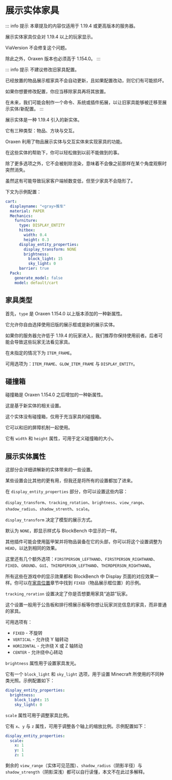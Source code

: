 # 展示实体家具

::: info 提示
本章提及的内容仅适用于 1.19.4 或更高版本的服务器。

展示实体家具仅会对 1.19.4 以上的玩家显示。

ViaVersion 不会修复这个问题。

除此之外，Oraxen 版本也必须高于 1.154.0。
:::

::: info 提示
不建议修改旧家具配置。

已经放置的物品展示框家具不会自动更新，且如果配置改动，则它们有可能损坏。

如果你想要修改配置，你应当移除家具再将其放置。

在未来，我们可能会制作一个命令、系统或插件拓展，以让旧家具能够被迁移至展示实体/新配置。
:::

展示实体是一种 1.19.4 引入的新实体。

它有三种类型：物品、方块与交互。

Oraxen 利用了物品展示实体与交互实体来实现家具的功能。

在这些实体的帮助下，你可以轻松做到以前不能做到的事。

除了更多选项之外，它不会被削除渲染，意味着不会像之前那样在某个角度观察时突然消失。

虽然这有可能导致玩家客户端帧数变低，但至少家具不会隐形了。

下文为示例配置：

```YAML
cart:
  displayname: "<gray>推车"
  material: PAPER
  Mechanics:
    furniture:
      type: DISPLAY_ENTITY
      hitbox:
        width: 0.4
        height: 0.3
      display_entity_properties:
        display_transform: NONE
        brightness:
          block_light: 15
          sky_light: 0
      barrier: true
  Pack:
    generate_model: false
    model: default/cart
```

## 家具类型

首先，`type` 是 Oraxen 1.154.0 以上版本添加的一种新属性。

它允许你自由选择使用旧版的展示框或是新的展示实体。

如果你的服务器允许低于 1.19.4 的玩家进入，我们推荐你保持使用前者。后者可能会导致这些玩家无法看见家具。

在未指定的情况下为 `ITEM_FRAME`。

可用选项为：`ITEM_FRAME`、`GLOW_ITEM_FRAME` 与 `DISPLAY_ENTITY`。

## 碰撞箱

碰撞箱是 Oraxen 1.154.0 之后增加的一种新属性。

这是基于新实体的相关设置。

这个实体没有碰撞箱，仅用于充当家具的碰撞箱。

它可以和旧的屏障机制一起使用。

它有 `width` 和 `height` 属性，可用于定义碰撞箱的大小。

## 展示实体属性

这部分会详细讲解新的实体带来的一些设置。

某些设置会比其他的更有用，但我还是将所有的设置都加了进来。

在 `display_entity_properties` 部分，你可以设置这些内容：

`display_transform`、`tracking_rotation`、`brightness`、`view_range`、`shadow_radius`、`shadow_strenth`、`scale`。

`display_transform` 决定了模型的展示方式。

默认为 `NONE`，即显示样式与 BlockBench 中显示的一样。

其他插件可能会使用盔甲架并将物品装备在它的头部，你可以将这个设置调整为 `HEAD`，以达到相同的效果。

这里还有几个额外选项：`FIRSTPERSON_LEFTHAND`、`FIRSTPERSON_RIGHTHAND`、`FIXED`、`GROUND`、`GUI`、`THIRDPERSON_LEFTHAND`、`THIRDPERSON_RIGHTHAND`。

所有这些在游戏中的显示效果都和 BlockBench 中 Display 页面的对应效果一样。你可以在[家具位置](mechanics.furniture-mechanic.furniture-position.md)章节中找到 `FIXED`（物品展示框位置）的示例。

`tracking_roration` 设置决定了你是否想要用家具“追踪”玩家。

这个设置一般用于公告板和排行榜展示板等你想让玩家浏览信息的家具，而非普通的家具。

可用选项有：

* `FIXED` - 不旋转
* `VERTICAL` - 允许绕 Y 轴转动
* `HORIZONTAL` - 允许绕 X 或 Z 轴转动
* `CENTER` - 允许绕中心转动

`brightness` 属性用于设置家具发光。

它有一个 `block_light` 和 `sky_light` 选项，用于设置 Minecraft 所使用的不同种类光照。示例配置如下：

```YAML
display_entity_properties:
  brightness:
    block_light: 15
    sky_light: 0
```

`scale` 属性可用于调整家具比例。

它有 `x`、`y` 与 `z` 属性，可用于调整各个轴上的缩放比例。示例配置如下：

```YAML
display_entity_properties:
  scale:
    x: 1
    y: 1
    z: 1
```

剩余的 `view_range`（实体可见范围）、`shadow_radius`（阴影半径）与 `shadow_strength`（阴影深浅）都可以自行读懂，本文不在此过多解释。